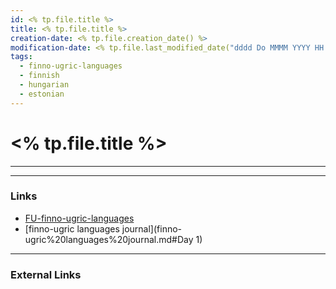 ```yaml
---
id: <% tp.file.title %>
title: <% tp.file.title %>
creation-date: <% tp.file.creation_date() %>
modification-date: <% tp.file.last_modified_date("dddd Do MMMM YYYY HH:mm:ss") %>
tags:
  - finno-ugric-languages 
  - finnish
  - hungarian
  - estonian
---
```


# <% tp.file.title %>
---




---
### Links

- [FU-finno-ugric-languages](FU-finno-ugric-languages.md)
- [finno-ugric languages journal](finno-ugric%20languages%20journal.md#Day 1)
---
### External Links
